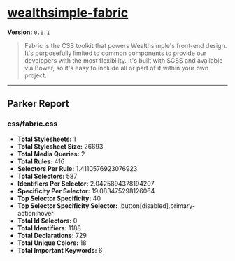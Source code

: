 # [wealthsimple-fabric]( http://fabric.wealthsimple.com )

**Version:** `0.0.1`

> Fabric is the CSS toolkit that powers Wealthsimple's front-end design. It's purposefully limited to common components to provide our developers with the most flexibility. It's built with SCSS and available via Bower, so it's easy to include all or part of it within your own project.

* * *

## Parker Report

### css/fabric.css

- **Total Stylesheets:** 1
- **Total Stylesheet Size:** 26693
- **Total Media Queries:** 2
- **Total Rules:** 416
- **Selectors Per Rule:** 1.4110576923076923
- **Total Selectors:** 587
- **Identifiers Per Selector:** 2.0425894378194207
- **Specificity Per Selector:** 19.083475298126064
- **Top Selector Specificity:** 40
- **Top Selector Specificity Selector:** .button[disabled].primary-action:hover
- **Total Id Selectors:** 0
- **Total Identifiers:** 1188
- **Total Declarations:** 729
- **Total Unique Colors:** 18
- **Total Important Keywords:** 6
